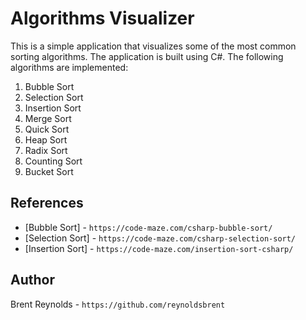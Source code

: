 # Algorithms Visualizer
This is a simple application that visualizes some of the most common sorting algorithms. The application is built using C#.
The following algorithms are implemented:
1. Bubble Sort
1. Selection Sort
1. Insertion Sort
1. Merge Sort
1. Quick Sort
1. Heap Sort
1. Radix Sort
1. Counting Sort
1. Bucket Sort
## References
- [Bubble Sort] - `https://code-maze.com/csharp-bubble-sort/`
- [Selection Sort] - `https://code-maze.com/csharp-selection-sort/`
- [Insertion Sort] - `https://code-maze.com/insertion-sort-csharp/`

## Author
Brent Reynolds - `https://github.com/reynoldsbrent`